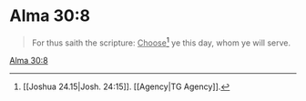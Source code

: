 # Alma 30:8

> For thus saith the scripture: <u>Choose</u>[^a] ye this day, whom ye will serve.

[Alma 30:8](https://www.churchofjesuschrist.org/study/scriptures/bofm/alma/30?lang=eng&id=p8#p8)


[^a]: [[Joshua 24.15|Josh. 24:15]]. [[Agency|TG Agency]].  
